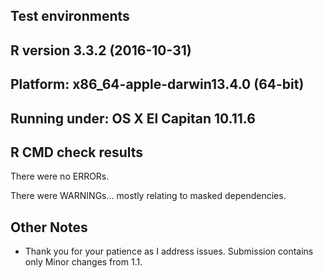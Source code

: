 ## Test environments
## R version 3.3.2 (2016-10-31)
## Platform: x86_64-apple-darwin13.4.0 (64-bit)
## Running under: OS X El Capitan 10.11.6

## R CMD check results
There were no ERRORs. 

There were WARNINGs... mostly relating to masked dependencies.

## Other Notes

* Thank you for your patience as I address issues.  Submission contains only Minor changes from 1.1.
